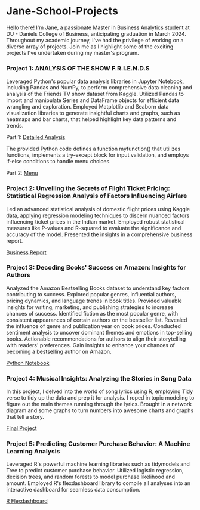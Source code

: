 # Jane-School-Projects
Hello there! I'm Jane, a passionate Master in Business Analytics student at DU - Daniels College of Business, anticipating graduation in March 2024. Throughout my academic journey, I've had the privilege of working on a diverse array of projects. Join me as I highlight some of the exciting projects I've undertaken during my master's program.

### Project 1: ANALYSIS OF THE SHOW F.R.I.E.N.D.S
Leveraged Python's popular data analysis libraries in Jupyter Notebook, including Pandas and NumPy, to perform comprehensive data cleaning and analysis of the Friends TV show dataset from Kaggle. Utilized Pandas to import and manipulate Series and DataFrame objects for efficient data wrangling and exploration. Employed Matplotlib and Seaborn data visualization libraries to generate insightful charts and graphs, such as heatmaps and bar charts, that helped highlight key data patterns and trends.

Part 1: [Detailed Analysis](https://github.com/JaneJoseph20/Jane-School-Projects/blob/main/Midterm%20project_Jane2_part%201.ipynb)

The provided Python code defines a function myfunction() that utilizes functions, implements a try-except block for input validation, and employs if-else conditions to handle menu choices.

Part 2: [Menu](https://github.com/JaneJoseph20/Jane-School-Projects/blob/main/Midterm%20project_Jane2_part%202.ipynb)

### Project 2: Unveiling the Secrets of Flight Ticket Pricing: Statistical Regression Analysis of Factors Influencing Airfare
Led an advanced statistical analysis of domestic flight prices using Kaggle data, applying regression modeling techniques to discern nuanced factors influencing ticket prices in the Indian market. Employed robust statistical measures like P-values and R-squared to evaluate the significance and accuracy of the model. Presented the insights in a comprehensive business report.

[Business Report](https://github.com/JaneJoseph20/Jane-School-Projects/blob/main/Business%20Report.pdf)

### Project 3: Decoding Books' Success on Amazon: Insights for Authors
Analyzed the Amazon Bestselling Books dataset to understand key factors contributing to success.
Explored popular genres, influential authors, pricing dynamics, and language trends in book titles.
Provided valuable insights for writing, marketing, and publishing strategies to increase chances of success.
Identified fiction as the most popular genre, with consistent appearances of certain authors on the bestseller list.
Revealed the influence of genre and publication year on book prices.
Conducted sentiment analysis to uncover dominant themes and emotions in top-selling books.
Actionable recommendations for authors to align their storytelling with readers' preferences.
Gain insights to enhance your chances of becoming a bestselling author on Amazon.

[Python Notebook](https://github.com/JaneJoseph20/Jane-School-Projects/blob/main/Data%20Visualization%20Final%20Project.ipynb)

### Project 4: Musical Insights: Analyzing the Stories in Song Data
In this project, I delved into the world of song lyrics using R, employing Tidy verse to tidy up the data and prep it for analysis.  I roped in topic modeling to figure out the main themes running through the lyrics.  Brought in a network diagram and some graphs to turn numbers into awesome charts and graphs that tell a story.

[Final Project](https://github.com/JaneJoseph20/Jane-School-Projects/blob/main/Jane%20Final%20Blog%20Post.pdf)

### Project 5: Predicting Customer Purchase Behavior: A Machine Learning Analysis
Leveraged R's powerful machine learning libraries such as tidymodels and Tree to predict customer purchase behavior. Utilized logistic regression, decision trees, and random forests to model purchase likelihood and amount. Employed R's flexdashboard library to compile all analyses into an interactive dashboard for seamless data consumption.

[R Flexdashboard](https://rawcdn.githack.com/JaneJoseph20/Jane-School-Projects/dd72186db1ae64b3d4f3e21eaedc035ae3b5af64/Jane-Final-Dashboard.html#executive-summary)
